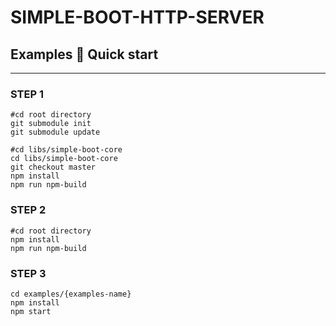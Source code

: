 SIMPLE-BOOT-HTTP-SERVER
===
## Examples 🚀 Quick start

--- 

### STEP 1
```shell
#cd root directory
git submodule init
git submodule update

#cd libs/simple-boot-core
cd libs/simple-boot-core
git checkout master
npm install
npm run npm-build
```


### STEP 2
```shell
#cd root directory
npm install
npm run npm-build
```
### STEP 3
```shell
cd examples/{examples-name}
npm install
npm start
```